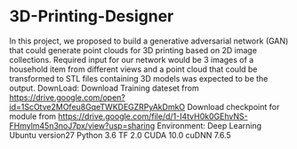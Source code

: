 # 3D-Printing-Designer
In this project, we proposed to build a generative adversarial network (GAN) that could generate point clouds for 3D printing based on 2D image collections. Required input for our network would be 3 images of a household item from different views and a point cloud that could be transformed to STL files containing 3D models was expected to be the output.
DownLoad:
Download Training dateset from https://drive.google.com/open?id=1ScOtve2MOfeu8GqeTWKDEGZRPyAkDmkO
Download checkpoint for module from https://drive.google.com/file/d/1-I4tvH0k0GEhvNS-FHmylm45n3noJ7px/view?usp=sharing
Environment:
  Deep Learning Ubuntu version27
  Python 3.6
  TF 2.0
  CUDA 10.0
  cuDNN 7.6.5
